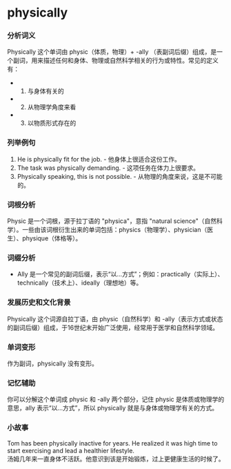 # physically

### 分析词义

  

Physically 这个单词由 physic（体质，物理）+ -ally （表副词后缀）组成，是一个副词，用来描述任何和身体、物理或自然科学相关的行为或特性。常见的定义有：

  

*   1.  与身体有关的
    
      
    
*   2.  从物理学角度来看
    
      
    
*   3.  以物质形式存在的
    
      
    

  

### 列举例句

  

1.  He is physically fit for the job. - 他身体上很适合这份工作。
2.  The task was physically demanding. - 这项任务在体力上很要求。
3.  Physically speaking, this is not possible. - 从物理的角度来说，这是不可能的。

  

### 词根分析

  

Physic 是一个词根，源于拉丁语的 "physica"，意指 "natural science"（自然科学）。一些由该词根衍生出来的单词包括：physics（物理学）、physician（医生）、physique（体格等）。

  

### 词缀分析

  

*   Ally 是一个常见的副词后缀，表示“以…方式”；例如：practically（实际上）、technically（技术上）、ideally（理想地）等。

  

### 发展历史和文化背景

  

Physically 这个词源自拉丁语，由 physic（自然科学）和 -ally（表示方式或状态的副词后缀）组成，于16世纪末开始广泛使用，经常用于医学和自然科学领域。

  

### 单词变形

  

作为副词，physically 没有变形。

  

### 记忆辅助

  

你可以分解这个单词成 physic 和 -ally 两个部分，记住 physic 是体质或物理学的意思，ally 表示“以…方式”，所以 physically 就是与身体或物理学有关的方式。

  

### 小故事

  

Tom has been physically inactive for years. He realized it was high time to start exercising and lead a healthier lifestyle.  
汤姆几年来一直身体不活跃。他意识到该是开始锻炼，过上更健康生活的时候了。
